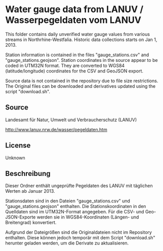 Water gauge data from LANUV / Wasserpegeldaten vom LANUV
========================================================

This folder contains daily unverified water gauge values from various streams in Northrhine-Westfalia. Historic data collections starts on Jan 1, 2013.

Station information is contained in the files "gauge_stations.csv" and "gauge_stations.geojson". Station coordinates in the source appear to be coded in UTM32N format. They are converted to WGS84 (latitude/longitude) coordinates for the CSV and GeoJSON export.

Source data is not contained in the repository due to file size restrictions. The Original files can be downloaded and derivatives updated using the script "download.sh".

## Source

Landesamt für Natur, Umwelt und Verbraucherschutz (LANUV)

http://www.lanuv.nrw.de/wasser/pegeldaten.htm

## License

Unknown

## Beschreibung

Dieser Ordner enthält ungeprüfte Pegeldaten des LANUV mit täglichen Werten ab Januar 2013.

Stationsdaten sind in den Dateien "gauge_stations.csv" und "gauge_stations.geojson" enthalten. Die Stationskoordinaten in den Quelldaten sind im UTM32N-Format angegeben. Für die CSV- und Geo-JSON-Exporte werden sie in WGS84-Koordinaten (Längen- und Breitengrad) konvertiert.

Aufgrund der Dateigrößen sind die Originaldateien nicht im Repository enthalten. Diese können jedoch temporär mit dem Script "download.sh" herunter geladen werden, um die Derivate zu aktualisieren.
